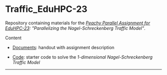 # Traffic_EduHPC-23

Repository containing materials for the *[Peachy Parallel Assignment for
EduHPC-23](https://tcpp.cs.gsu.edu/curriculum/?q=peachy): "Parallelizing the Nagel-Schreckenberg Traffic Model"*.

Content
  * [Documents](Documents):
	handout with assignment description

  * [Code](Code):
	starter code to solve the *1-dimensional Nagel-Schreckenberg Traffic Model*


---
